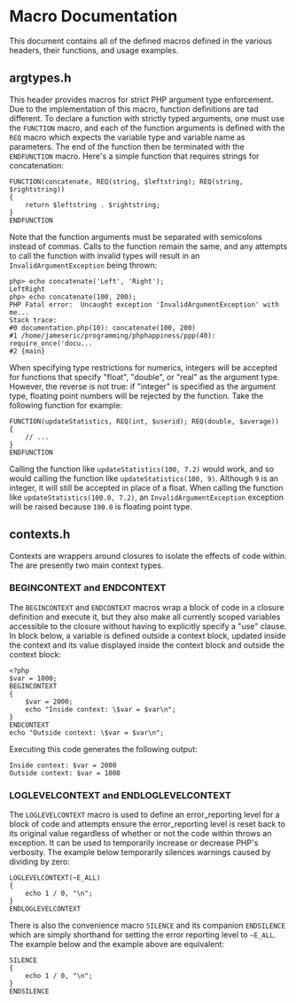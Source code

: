 Macro Documentation
===================

This document contains all of the defined macros defined in the various
headers, their functions, and usage examples.

argtypes.h
----------

This header provides macros for strict PHP argument type enforcement. Due to
the implementation of this macro, function definitions are tad different. To
declare a function with strictly typed arguments, one must use the `FUNCTION`
macro, and each of the function arguments is defined with the `REQ` macro which
expects the variable type and variable name as parameters. The end of the
function then be terminated with the `ENDFUNCTION` macro. Here's a simple
function that requires strings for concatenation:

    FUNCTION(concatenate, REQ(string, $leftstring); REQ(string, $rightstring))
    {
        return $leftstring . $rightstring;
    }
    ENDFUNCTION

Note that the function arguments must be separated with semicolons instead of
commas. Calls to the function remain the same, and any attempts to call the
function with invalid types will result in an `InvalidArgumentException` being
thrown:

    php> echo concatenate('Left', 'Right');
    LeftRight
    php> echo concatenate(100, 200);
    PHP Fatal error:  Uncaught exception 'InvalidArgumentException' with me...
    Stack trace:
    #0 documentation.php(10): concatenate(100, 200)
    #1 /home/jameseric/programming/phphappiness/ppp(40): require_once('docu...
    #2 {main}

When specifying type restrictions for numerics, integers will be accepted for
functions that specify "float", "double", or "real" as the argument type.
However, the reverse is not true: if "integer" is specified as the argument
type, floating point numbers will be rejected by the function. Take the
following function for example:

    FUNCTION(updateStatistics, REQ(int, $userid); REQ(double, $average))
    {
        // ...
    }
    ENDFUNCTION

Calling the function like `updateStatistics(100, 7.2)` would work, and so would
calling the function like `updateStatistics(100, 9)`. Although `9` is an
integer, it will still be accepted in place of a float. When calling the
function like `updateStatistics(100.0, 7.2)`, an `InvalidArgumentException`
exception will be raised because `100.0` is floating point type.

contexts.h
----------

Contexts are wrappers around closures to isolate the effects of code within.
The are presently two main context types.

### BEGINCONTEXT and ENDCONTEXT ###

The `BEGINCONTEXT` and `ENDCONTEXT` macros wrap a block of code in a closure
definition and execute it, but they also make all currently scoped variables
accessible to the closure without having to explicitly specify a "use" clause.
In block below, a variable is defined outside a context block, updated inside
the context and its value displayed inside the context block and outside the
context block:

    <?php
    $var = 1000;
    BEGINCONTEXT
    {
        $var = 2000;
        echo "Inside context: \$var = $var\n";
    }
    ENDCONTEXT
    echo "Outside context: \$var = $var\n";

Executing this code generates the following output:

    Inside context: $var = 2000
    Outside context: $var = 1000

### LOGLEVELCONTEXT and ENDLOGLEVELCONTEXT ###

The `LOGLEVELCONTEXT` macro is used to define an error_reporting level for a
block of code and attempts ensure the error_reporting level is reset back to
its original value regardless of whether or not the code within throws an
exception. It can be used to temporarily increase or decrease PHP's verbosity.
The example below temporarily silences warnings caused by dividing by zero:

    LOGLEVELCONTEXT(~E_ALL)
    {
        echo 1 / 0, "\n";
    }
    ENDLOGLEVELCONTEXT

There is also the convenience macro `SILENCE` and its companion `ENDSILENCE`
which are simply shorthand for setting the error reporting level to `~E_ALL`.
The example below and the example above are equivalent:

    SILENCE
    {
        echo 1 / 0, "\n";
    }
    ENDSILENCE
